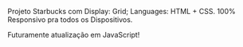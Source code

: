 Projeto Starbucks com Display: Grid;
Languages: HTML + CSS.
100% Responsivo pra todos os Dispositivos.

Futuramente atualização em JavaScript!
